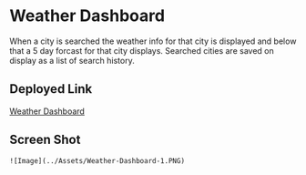 # Weather Dashboard

When a city is searched the weather info for that city is displayed and below that a 5 day forcast for that city displays. Searched cities are saved on display as a list of search history.

## Deployed Link
[Weather Dashboard](https://zakfena.github.io/Weather-Dashboard/index.html)

## Screen Shot

```
![Image](../Assets/Weather-Dashboard-1.PNG)

```
